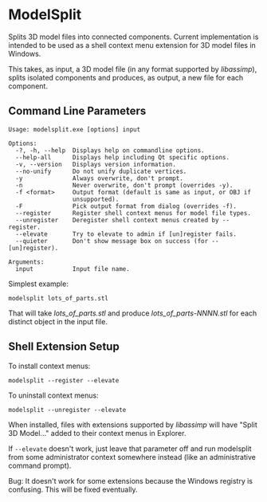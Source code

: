 # ModelSplit

Splits 3D model files into connected components. Current implementation is intended to be used as a shell context menu extension for 3D model files in Windows.

This takes, as input, a 3D model file (in any format supported by *libassimp*), splits isolated components and produces, as output, a new file for each component. 

## Command Line Parameters

```
Usage: modelsplit.exe [options] input

Options:
  -?, -h, --help  Displays help on commandline options.
  --help-all      Displays help including Qt specific options.
  -v, --version   Displays version information.
  --no-unify      Do not unify duplicate vertices.
  -y              Always overwrite, don't prompt.
  -n              Never overwrite, don't prompt (overrides -y).
  -f <format>     Output format (default is same as input, or OBJ if
                  unsupported).
  -F              Pick output format from dialog (overrides -f).
  --register      Register shell context menus for model file types.
  --unregister    Deregister shell context menus created by --register.
  --elevate       Try to elevate to admin if [un]register fails.
  --quieter       Don't show message box on success (for --[un]register).

Arguments:
  input           Input file name.
```

Simplest example:

    modelsplit lots_of_parts.stl
    
That will take *lots_of_parts.stl* and produce *lots_of_parts-NNNN.stl* for each distinct object in the input file.

## Shell Extension Setup

To install context menus:

    modelsplit --register --elevate
    
To uninstall context menus:

    modelsplit --unregister --elevate
    
When installed, files with extensions supported by *libassimp* will have "Split 3D Model..." added to their context menus in Explorer.

If `--elevate` doesn't work, just leave that parameter off and run modelsplit from some administrator context somewhere instead (like an administrative command prompt).

Bug: It doesn't work for some extensions because the Windows registry is confusing. This will be fixed eventually.
